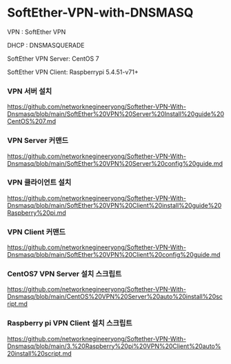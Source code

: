 # SoftEther-VPN-with-DNSMASQ
VPN : SoftEther VPN

DHCP : DNSMASQUERADE

SoftEther VPN Server: CentOS 7

SoftEther VPN Client: Raspberrypi 5.4.51-v71+

### VPN 서버 설치
https://github.com/networknegineeryong/Softether-VPN-With-Dnsmasq/blob/main/SoftEther%20VPN%20Server%20Install%20guide%20CentOS%207.md

### VPN Server 커맨드
https://github.com/networknegineeryong/Softether-VPN-With-Dnsmasq/blob/main/SoftEther%20VPN%20Server%20config%20guide.md

### VPN 클라이언트 설치
https://github.com/networknegineeryong/Softether-VPN-With-Dnsmasq/blob/main/SoftEther%20VPN%20Client%20install%20guide%20Raspberry%20pi.md

### VPN Client 커맨드
https://github.com/networknegineeryong/Softether-VPN-With-Dnsmasq/blob/main/SoftEther%20VPN%20Client%20config%20guide.md

### CentOS7 VPN Server 설치 스크립트
https://github.com/networknegineeryong/Softether-VPN-With-Dnsmasq/blob/main/CentOS%20VPN%20Server%20auto%20install%20script.md

### Raspberry pi VPN Client 설치 스크립트
https://github.com/networknegineeryong/Softether-VPN-With-Dnsmasq/blob/main/3.%20Raspberry%20pi%20VPN%20Client%20auto%20install%20script.md